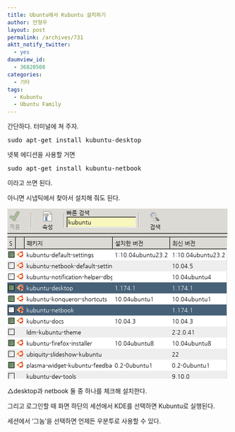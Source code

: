 ```yaml
---
title: Ubuntu에서 Kubuntu 설치하기
author: 안형우
layout: post
permalink: /archives/731
aktt_notify_twitter:
  - yes
daumview_id:
  - 36820508
categories:
  - 기타
tags:
  - Kubuntu
  - Ubuntu Family
---
```

간단하다. 터미널에 쳐 주자.

<pre class="brush:plain">sudo apt-get install kubuntu-desktop</pre>

넷북 에디션을 사용할 거면 

<pre class="brush:plain">sudo apt-get install kubuntu-netbook</pre>

이라고 쓰면 된다. 

아니면 시냅틱에서 찾아서 설치해 줘도 된다.

<div style="width: 509px" class="wp-caption aligncenter">
  <img src="/uploads/legacy/old-images/1/cfile25.uf.144EB64C4D4BC95B293C29.png" width="499" height="386" alt="" /><p class="wp-caption-text">
    △desktop과 netbook 둘 중 하나를 체크해 설치한다.
  </p>
</div>

그리고 로그인할 때 화면 하단의 세션에서 KDE를 선택하면 Kubuntu로 실행된다.

세션에서 &#8216;그놈&#8217;을 선택하면 언제든 우분투로 사용할 수 있다.
